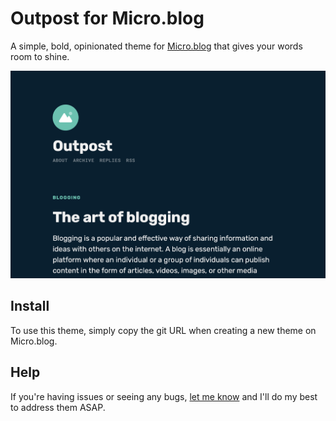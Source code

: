 # Outpost for Micro.blog
A simple, bold, opinionated theme for [Micro.blog](https://micro.blog) that gives your words room to shine.

![Outpost theme](screenshot.png)

## Install
To use this theme, simply copy the git URL when creating a new theme on Micro.blog.

## Help
If you're having issues or seeing any bugs, [let me know](https://hey.mikehayn.es/contact/) and I'll do my best to address them ASAP.
